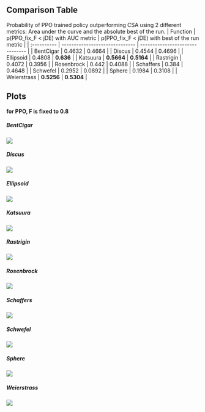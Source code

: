 ## Comparison Table

Probability of PPO trained policy outperforming CSA using 2 different metrics: Area under the curve and the absolute best of the run.
| Function    | p(PPO_fix_F < jDE) with AUC metric | p(PPO_fix_F < jDE) with best of the run metric |
| :---------- | ------------------------------ | ------------------------------- |
| BentCigar | 0.4632 | 0.4664 |
| Discus | 0.4544 | 0.4696 |
| Ellipsoid | 0.4808 | **0.636** |
| Katsuura | **0.5664** | **0.5164** |
| Rastrigin | 0.4072 | 0.3956 |
| Rosenbrock | 0.442 | 0.4088 |
| Schaffers | 0.384 | 0.4648 |
| Schwefel | 0.2952 | 0.0892 |
| Sphere | 0.1984 | 0.3108 |
| Weierstrass | **0.5256** | **0.5304** |

## Plots

**for PPO, F is fixed to 0.8**

##### BentCigar

![](BentCigar/jDE_BentCigar_comparison.png)

##### Discus

![](Discus/jDE_Discus_comparison.png)

##### Ellipsoid

![](Ellipsoid/jDE_Ellipsoid_comparison.png)

##### Katsuura

![](Katsuura/jDE_Katsuura_comparison.png)

##### Rastrigin

![](Rastrigin/jDE_Rastrigin_comparison.png)

##### Rosenbrock

![](Rosenbrock/jDE_Rosenbrock_comparison.png)

##### Schaffers

![](Schaffers/jDE_Schaffers_comparison.png)

##### Schwefel

![](Schwefel/jDE_Schwefel_comparison.png)

##### Sphere

![](Sphere/jDE_Sphere_comparison.png)

##### Weierstrass

![](Weierstrass/jDE_Weierstrass_comparison.png)


